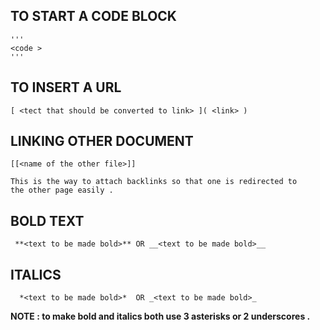 
## TO START A CODE BLOCK 

    '''
    <code >
    '''

## TO INSERT A URL 

    [ <tect that should be converted to link> ]( <link> )


## LINKING OTHER DOCUMENT 

    [[<name of the other file>]]
    
    This is the way to attach backlinks so that one is redirected to        the other page easily .


## BOLD TEXT 

     **<text to be made bold>** OR __<text to be made bold>__


## ITALICS 

      *<text to be made bold>*  OR _<text to be made bold>_
      

**NOTE : to make bold and italics both use 3 asterisks or 2 underscores .** 





